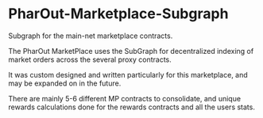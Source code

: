 # PharOut-Marketplace-Subgraph
Subgraph for the main-net marketplace contracts.

The PharOut MarketPlace uses the SubGraph for decentralized indexing of market orders across the several proxy contracts.

It was custom designed and written particularly for this marketplace, and may be expanded on in the future.

There are mainly 5-6 different MP contracts to consolidate, and unique rewards calculations done for the rewards contracts and all the users stats.
